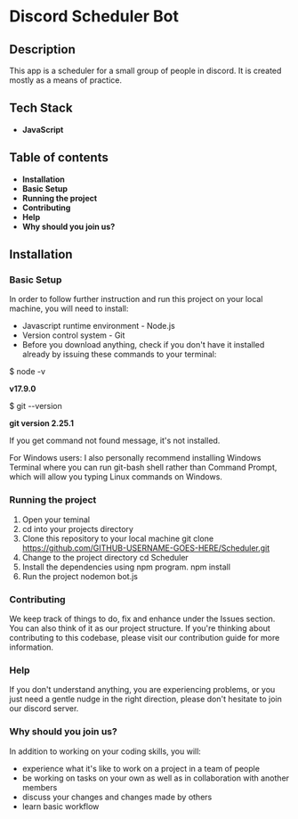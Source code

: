 # Discord Scheduler Bot
## Description
This app is a scheduler for a small group of people in discord. It is created mostly as a means of practice.

## Tech Stack
 - **JavaScript**

## Table of contents
 - **Installation**
 - **Basic Setup**
 - **Running the project**
 - **Contributing**
 - **Help**
 - **Why should you join us?**

## Installation
### Basic Setup
In order to follow further instruction and run this project on your local machine, you will need to install:

 - Javascript runtime environment - Node.js
 - Version control system - Git
 - Before you download anything, check if you don't have it installed already by issuing these commands to your terminal:

$ node -v

**v17.9.0**

$ git --version

**git version 2.25.1**

If you get command not found message, it's not installed.

For Windows users: I also personally recommend installing Windows Terminal where you can run git-bash shell rather than Command Prompt, which will allow you typing Linux commands on Windows.

### Running the project
1. Open your teminal
2. cd into your projects directory
3. Clone this repository to your local machine git clone https://github.com/GITHUB-USERNAME-GOES-HERE/Scheduler.git
4. Change to the project directory cd Scheduler
5. Install the dependencies using npm program. npm install
6. Run the project nodemon bot.js

### Contributing
We keep track of things to do, fix and enhance under the Issues section. You can also think of it as our project structure. If you're thinking about contributing to this codebase, please visit our contribution guide for more information.

### Help
If you don't understand anything, you are experiencing problems, or you just need a gentle nudge in the right direction, please don't hesitate to join our discord server.

### Why should you join us?
In addition to working on your coding skills, you will:

 - experience what it's like to work on a project in a team of people
 - be working on tasks on your own as well as in collaboration with another members
 - discuss your changes and changes made by others
 - learn basic workflow
